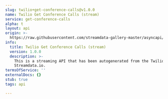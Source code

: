 ```yaml
---
slug: twilio+get-conference-calls@v1.0.0
name: Twilio Get Conference Calls (stream)
service: get-conference-calls
alpha: t
layout: api
origin: >-
  https://raw.githubusercontent.com/streamdata-gallery-master/asyncapi/master/_listings/twilio/twilio-get-conference-calls-stream-async.md
info:
  title: Twilio Get Conference Calls (stream)
  version: 1.0.0
  description: >-
    This is a streaming API that has been autogenerated from the Twilio using
    Streamdata.io.
termsOfService: ''
externalDocs: {}
stub: true
tags: api

---
```

